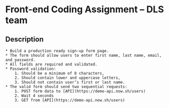 <!-- @format -->

# Front-end Coding Assignment – DLS team

## Description

    * Build a production ready sign-up form page.
    * The form should allow users to enter first name, last name, email, and password.
    * All fields are required and validated.
    * Password validation:
        1. Should be a minimum of 8 characters,
        2. Should contain lower and uppercase letters,
        3. Should not contain user’s first or last name.
    * The valid form should send two sequential requests:
        1. POST form data to [API](https://demo-api.now.sh/users)
        2. Wait 4 seconds
        3. GET from [API](https://demo-api.now.sh/users)
